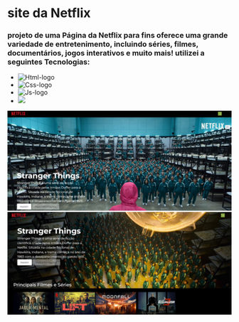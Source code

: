 <h1>site  da Netflix</h1>

<h3> projeto de uma Página da Netflix  para  fins oferece uma grande variedade de entretenimento, incluindo séries, filmes, documentários, jogos interativos e muito mais!
utilizei a seguintes Tecnologias:</h3>

- <img src="https://img.shields.io/badge/HTML5-E34F26?style=for-the-badge&logo=html5&logoColor=white" alt="Html-logo"/>
- <img src="https://img.shields.io/badge/CSS3-1572B6?style=for-the-badge&logo=css3&logoColor=white" alt="Css-logo"/>
- <img src="https://img.shields.io/badge/JavaScript-F7DF1E?style=for-the-badge&logo=javascript&logoColor=black" alt="Js-logo"/>
- <img src="https://user-images.githubusercontent.com/25181517/183898054-b3d693d4-dafb-4808-a509-bab54cf5de34.png"/>



<img src= "https://github.com/leonardosantos10/Netflix/blob/main/img/Captura.desktop1.png?raw=true"/>

<img src= "https://github.com/leonardosantos10/Netflix/blob/main/img/Captura.desktop2.png?raw=true"/>

